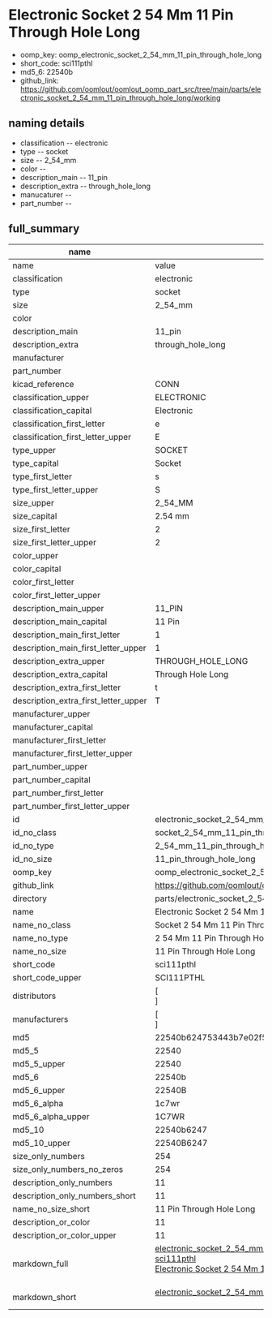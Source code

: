 # Electronic Socket 2 54 Mm 11 Pin Through Hole Long

  
* oomp_key: oomp_electronic_socket_2_54_mm_11_pin_through_hole_long 
* short_code: sci111pthl
* md5_6: 22540b  
* github_link: https://github.com/oomlout/oomlout_oomp_part_src/tree/main/parts/electronic_socket_2_54_mm_11_pin_through_hole_long/working  
## naming details
* classification -- electronic
* type -- socket
* size -- 2_54_mm
* color -- 
* description_main -- 11_pin
* description_extra -- through_hole_long
* manucaturer -- 
* part_number -- 





## full_summary
| name | value | 
| --- | --- | 
| name | value | 
| classification | electronic | 
| type | socket | 
| size | 2_54_mm | 
| color |  | 
| description_main | 11_pin | 
| description_extra | through_hole_long | 
| manufacturer |  | 
| part_number |  | 
| kicad_reference | CONN | 
| classification_upper | ELECTRONIC | 
| classification_capital | Electronic | 
| classification_first_letter | e | 
| classification_first_letter_upper | E | 
| type_upper | SOCKET | 
| type_capital | Socket | 
| type_first_letter | s | 
| type_first_letter_upper | S | 
| size_upper | 2_54_MM | 
| size_capital | 2.54 mm | 
| size_first_letter | 2 | 
| size_first_letter_upper | 2 | 
| color_upper |  | 
| color_capital |  | 
| color_first_letter |  | 
| color_first_letter_upper |  | 
| description_main_upper | 11_PIN | 
| description_main_capital | 11 Pin | 
| description_main_first_letter | 1 | 
| description_main_first_letter_upper | 1 | 
| description_extra_upper | THROUGH_HOLE_LONG | 
| description_extra_capital | Through Hole Long | 
| description_extra_first_letter | t | 
| description_extra_first_letter_upper | T | 
| manufacturer_upper |  | 
| manufacturer_capital |  | 
| manufacturer_first_letter |  | 
| manufacturer_first_letter_upper |  | 
| part_number_upper |  | 
| part_number_capital |  | 
| part_number_first_letter |  | 
| part_number_first_letter_upper |  | 
| id | electronic_socket_2_54_mm_11_pin_through_hole_long | 
| id_no_class | socket_2_54_mm_11_pin_through_hole_long | 
| id_no_type | 2_54_mm_11_pin_through_hole_long | 
| id_no_size | 11_pin_through_hole_long | 
| oomp_key | oomp_electronic_socket_2_54_mm_11_pin_through_hole_long | 
| github_link | https://github.com/oomlout/oomlout_oomp_part_src/tree/main/parts/electronic_socket_2_54_mm_11_pin_through_hole_long/working | 
| directory | parts/electronic_socket_2_54_mm_11_pin_through_hole_long | 
| name | Electronic Socket 2 54 Mm 11 Pin Through Hole Long | 
| name_no_class | Socket 2 54 Mm 11 Pin Through Hole Long | 
| name_no_type | 2 54 Mm 11 Pin Through Hole Long | 
| name_no_size | 11 Pin Through Hole Long | 
| short_code | sci111pthl | 
| short_code_upper | SCI111PTHL | 
| distributors | [<br>] | 
| manufacturers | [<br>] | 
| md5 | 22540b624753443b7e02f585ad7d16c6 | 
| md5_5 | 22540 | 
| md5_5_upper | 22540 | 
| md5_6 | 22540b | 
| md5_6_upper | 22540B | 
| md5_6_alpha | 1c7wr | 
| md5_6_alpha_upper | 1C7WR | 
| md5_10 | 22540b6247 | 
| md5_10_upper | 22540B6247 | 
| size_only_numbers | 254 | 
| size_only_numbers_no_zeros | 254 | 
| description_only_numbers | 11 | 
| description_only_numbers_short | 11 | 
| name_no_size_short | 11 Pin Through Hole Long | 
| description_or_color | 11 | 
| description_or_color_upper | 11 | 
| markdown_full | [electronic_socket_2_54_mm_11_pin_through_hole_long](https://github.com/oomlout/oomlout_oomp_part_src/tree/main/parts/electronic_socket_2_54_mm_11_pin_through_hole_long/working)<br>[sci111pthl](https://github.com/oomlout/oomlout_oomp_part_src/tree/main/parts/electronic_socket_2_54_mm_11_pin_through_hole_long/working)<br>[Electronic Socket 2 54 Mm 11 Pin Through Hole Long](https://github.com/oomlout/oomlout_oomp_part_src/tree/main/parts/electronic_socket_2_54_mm_11_pin_through_hole_long/working)<br><br> | 
| markdown_short | [electronic_socket_2_54_mm_11_pin_through_hole_long](https://github.com/oomlout/oomlout_oomp_part_src/tree/main/parts/electronic_socket_2_54_mm_11_pin_through_hole_long/working)<br><br> | 
